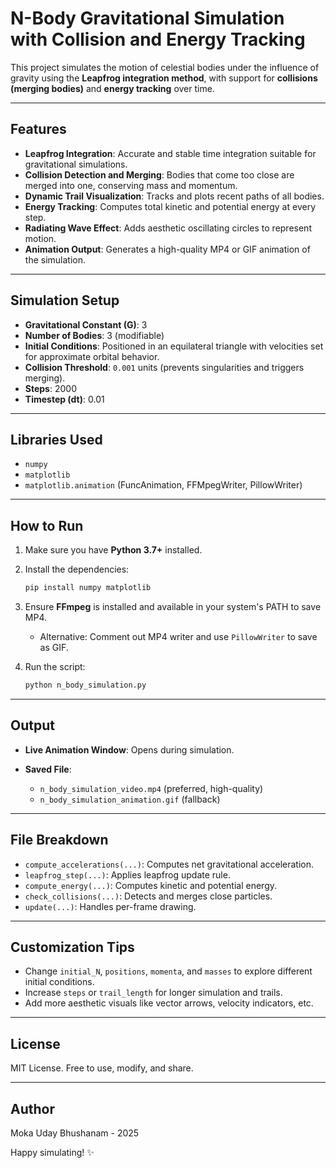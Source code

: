 # N-Body Gravitational Simulation with Collision and Energy Tracking

This project simulates the motion of celestial bodies under the influence of gravity using the **Leapfrog integration method**, with support for **collisions (merging bodies)** and **energy tracking** over time.

---

## Features

* **Leapfrog Integration**: Accurate and stable time integration suitable for gravitational simulations.
* **Collision Detection and Merging**: Bodies that come too close are merged into one, conserving mass and momentum.
* **Dynamic Trail Visualization**: Tracks and plots recent paths of all bodies.
* **Energy Tracking**: Computes total kinetic and potential energy at every step.
* **Radiating Wave Effect**: Adds aesthetic oscillating circles to represent motion.
* **Animation Output**: Generates a high-quality MP4 or GIF animation of the simulation.

---

## Simulation Setup

* **Gravitational Constant (G)**: 3
* **Number of Bodies**: 3 (modifiable)
* **Initial Conditions**: Positioned in an equilateral triangle with velocities set for approximate orbital behavior.
* **Collision Threshold**: `0.001` units (prevents singularities and triggers merging).
* **Steps**: 2000
* **Timestep (dt)**: 0.01

---

## Libraries Used

* `numpy`
* `matplotlib`
* `matplotlib.animation` (FuncAnimation, FFMpegWriter, PillowWriter)

---

## How to Run

1. Make sure you have **Python 3.7+** installed.
2. Install the dependencies:

   ```bash
   pip install numpy matplotlib
   ```
3. Ensure **FFmpeg** is installed and available in your system's PATH to save MP4.

   * Alternative: Comment out MP4 writer and use `PillowWriter` to save as GIF.
4. Run the script:

   ```bash
   python n_body_simulation.py
   ```

---

## Output

* **Live Animation Window**: Opens during simulation.
* **Saved File**:

  * `n_body_simulation_video.mp4` (preferred, high-quality)
  * `n_body_simulation_animation.gif` (fallback)

---

## File Breakdown

* `compute_accelerations(...)`: Computes net gravitational acceleration.
* `leapfrog_step(...)`: Applies leapfrog update rule.
* `compute_energy(...)`: Computes kinetic and potential energy.
* `check_collisions(...)`: Detects and merges close particles.
* `update(...)`: Handles per-frame drawing.

---

## Customization Tips

* Change `initial_N`, `positions`, `momenta`, and `masses` to explore different initial conditions.
* Increase `steps` or `trail_length` for longer simulation and trails.
* Add more aesthetic visuals like vector arrows, velocity indicators, etc.

---

## License

MIT License. Free to use, modify, and share.

---

## Author

Moka Uday Bhushanam - 2025

Happy simulating! ✨
